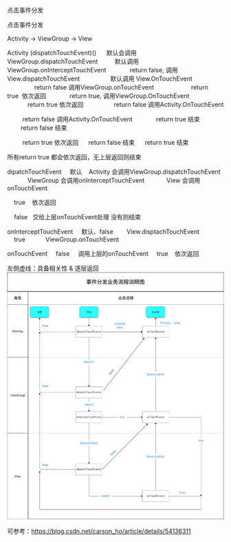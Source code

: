 点击事件分发

点击事件分发

Activity -> ViewGroup -> View

Activity (dispatchTouchEvent)()
     默认会调用 ViewGroup.dispatchTouchEvent
         默认调用ViewGroup.onInterceptTouchEvent
             return false, 调用 View.dispatchTouchEvent
                 默认调用 View.OnTouchEvent
                     return false 调用ViewGroup.onTouchEvent
                     return true  依次返回
             return true, 调用ViewGroup.OnTouchEvent
                 return true 依次返回
                 return false 调用Activity.OnTouchEvent

         return false 调用Activity.OnTouchEvent
             return true 结束
             return false 结束

         return true 依次返回
     return false 结束
     return true 结束

所有return true 都会依次返回，无上层返回则结束

dipatchTouchEvent
    默认    Activity 会调用ViewGroup.dispatchTouchEvent
            ViewGroup 会调用onInterceptTouchEvent
            View 会调用onTouchEvent

    true    依次返回

    false   交给上层onTouchEvent处理 没有则结束

onInterceptTouchEvent
    默认、false        View.disptachTouchEvent
    true            ViewGroup.onTouchEvent

onTouchEvent
    false     调用上层的onTouchEvent
    true    依次返回

左侧虚线：具备相关性 & 逐层返回
![](../../_resources/fec26290f606407bb3da2525bae4939d.png)

可参考：https://blog.csdn.net/carson_ho/article/details/54136311